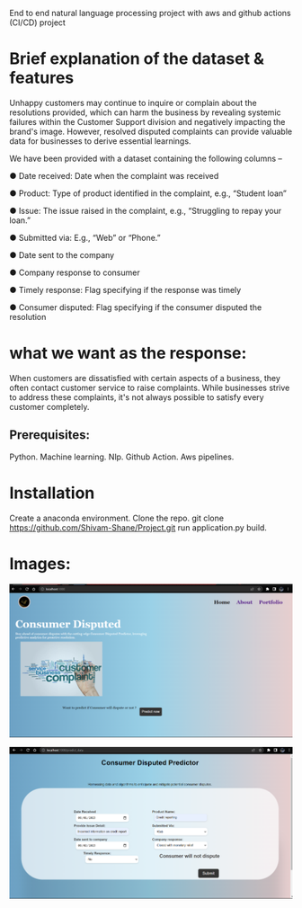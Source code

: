 End to end natural language processing project with aws and github actions (CI/CD) project

# Brief explanation of the dataset & features

Unhappy customers may continue to inquire or complain about the resolutions provided, which can harm the business by revealing systemic failures within the Customer Support division and negatively impacting the brand's image. However, resolved disputed complaints can provide valuable data for businesses to derive essential learnings.

We have been provided with a dataset containing the following columns –

● Date received: Date when the complaint was received

● Product: Type of product identified in the complaint, e.g., “Student loan”

● Issue: The issue raised in the complaint, e.g., “Struggling to repay your loan.”

● Submitted via: E.g., “Web” or “Phone.”

● Date sent to the company

● Company response to consumer

● Timely response: Flag specifying if the response was timely

● Consumer disputed: Flag specifying if the consumer disputed the resolution

# what we want as the response:
When customers are dissatisfied with certain aspects of a business, they often contact customer service to raise complaints. While businesses strive to address these complaints, it's not always possible to satisfy every customer completely.

## Prerequisites:
Python.
Machine learning.
Nlp.
Github Action.
Aws pipelines.

# Installation
Create a anaconda environment.
Clone the repo.
git clone https://github.com/Shivam-Shane/Project.git
run application.py build.

# Images:
![Project output image](Images/first.png)


![Project output image](Images/second.png)

